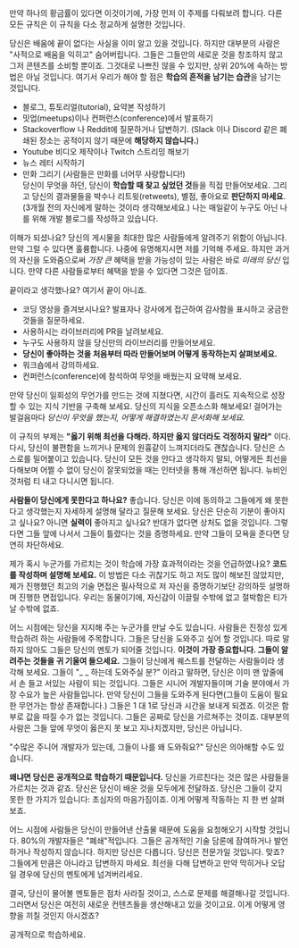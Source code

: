 만약 하나의 황금률이 있다면 이것이기에, 가장 먼저 이 주제를 다뤄보려 합니다. 다른 모든 규칙은 이 규칙을 다소 정교하게 설명한 것입니다.

당신은 배움에 끝이 없다는 사실을 이미 알고 있을 것입니다. 하지만 대부분의 사람은 "사적으로 배움을 익히고" 숨어버립니다. 그들은 그들만의 새로운 것을 창조하지 않고 그저 콘텐츠를 소비할 뿐이죠. 그것대로 나쁘진 않을 수 있지만, 상위 20%에 속하는 방법은 아닐 것입니다. 여기서 우리가 해야 할 점은 **학습의 흔적을 남기는 습관**을 남기는 것입니다.

- 블로그, 튜토리얼(tutorial), 요약본 작성하기
- 밋업(meetups)이나 컨퍼런스(conference)에서 발표하기
- Stackoverflow 나 Reddit에 질문하거나 답변하기.  (Slack 이나 Discord 같은 폐쇄된 장소는 공적이지 않기 때문에 **해당하지 않습니다.**)
- Youtube 비디오 제작이나 Twitch 스트리밍 해보기
- 뉴스 레터 시작하기
- 만화 그리기 (사람들은 만화를 너어무 사랑합니다!)
\
당신이 무엇을 하던, 당신이 **학습할 때 찾고 싶었던 것**들을 직접 만들어보세요. 그리고 당신의 결과물들을 박수나 리트윗(retweets), 별점, 좋아요로 **판단하지 마세요**. (3개월 전의 자신에게 말하는 것이라 생각해보세요.) 나는 매일같이 누구도 아닌 나를 위해 개발 블로그를 작성하고 있습니다.

이해가 되셨나요? 당신의 게시물을 최대한 많은 사람들에게 알려주기 위함이 아닙니다. 만약 그럴 수 있다면 훌륭합니다. 나중에 유명해지시면 저를 기억해 주세요. 하지만 과거의 자신을 도와줌으로써 *가장 큰* 혜택을 받을 가능성이 있는 사람은 바로 *미래의 당신* 입니다. 만약 다른 사람들로부터 혜택을 받을 수 있다면 그것은 덤이죠.

끝이라고 생각했나요? 여기서 끝이 아니죠.

- 코딩 영상을 즐겨보시나요? 발표자나 강사에게 접근하여 감사함을 표시하고 궁금한 것들을 질문하세요.
- 사용하시는 라이브러리에 PR을 날려보세요.
- 누구도 사용하지 않을 당신만의 라이브러리를 만들어보세요.
- **당신이 좋아하는 것을 처음부터 따라 만들어보며 어떻게 동작하는지 살펴보세요.**
- 워크숍에서 강의하세요.
- 컨퍼런스(conference)에 참석하여 무엇을 배웠는지 요약해 보세요.

만약 당신이 일회성의 무언가를 만드는 것에 지쳤다면, 시간이 흘러도 지속적으로 성장할 수 있는 지식 기반을 구축해 보세요. 당신의 지식을 오픈소스화 해보세요! 걸어가는 발걸음마다 *당신이 무엇을 했는지, 어떻게 해결하였는지 문서화해 보세요.*

이 규칙의 부제는 **"옳기 위해 최선을 다해라. 하지만 옳지 않더라도 걱정하지 말라"** 이다. 다시, 당신이 불편함을 느끼거나 문제의 원흉같이 느껴지더라도 괜찮습니다. 당신은 스스로를 밀어붙이고 있습니다. 당신이 모든 것을 안다고 생각하지 말되, 어떻게든 최선을 다해보며 어쩔 수 없이 당신이 잘못되었을 때는 인터넷을 통해 개선하면 됩니다. 뉴비인 것처럼 티 내고 다니시면 됩니다.

**사람들이 당신에게 못한다고 하나요?** 좋습니다. 당신은 이에 동의하고 그들에게 왜 못한다고 생각했는지 자세하게 설명해 달라고 질문해 보세요. 당신은 단순히 기분이 좋아지고 싶나요? 아니면 **실력이** 좋아지고 싶나요? 반대가 없다면 상처도 없을 것입니다. 그렇다면 그들 앞에 나서서 그들이 틀렸다는 것을 증명하세요. 만약 그들이 모욕을 준다면 당연히 차단하세요.

제가 혹시 누군가를 가르치는 것이 학습에 가장 효과적이라는 것을 언급하였나요? **코드를 작성하며 설명해 보세요.** 이 방법은 다소 귀찮기도 하고 저도 많이 해보진 않았지만, 제가 진행했던 최고의 기술 면접은 필사적으로 저 자신을 증명하기보단 강의하듯 설명하며 진행한 면접입니다. 우리는 동물이기에, 자신감이 이끌릴 수밖에 없고 절박함은 티가 날 수밖에 없죠.

어느 시점에는 당신을 지지해 주는 누군가를 만날 수도 있습니다. 사람들은 진정성 있게 학습하려 하는 사람들에 주목합니다. 그들은 당신을 도와주고 싶어 할 것입니다. 따로 말하지 않아도 그들은 당신의 멘토가 되어줄 것입니다. **이것이 가장 중요합니다. 그들이 알려주는 것들을 귀 기울여 들으세요.** 그들이 당신에게 퀘스트를 전달하는 사람들이라 생각해 보세요. 그들이 "_ _ 하는데 도와주실 분?" 이라고 말하면, 당신은 이미 맨 앞줄에서 손 들고 서있는 사람이 되는 것입니다. 그들은 시니어 개발자들이며 기술 분야에서 가장 수요가 높은 사람들입니다. 만약 당신이 그들을 도와주게 된다면(그들이 도움이 필요한 무언가는 항상 존재합니다.) 그들은 1 대 1로 당신과 시간을 보내게 되겠죠. 이것은 함부로 값을 따질 수가 없는 것입니다. 그들은 공짜로 당신을 가르쳐주는 것이죠. 대부분의 사람은 그들 앞에 무엇이 옳은지 못 보고 지나치겠지만, 당신은 아닙니다.

"수많은 주니어 개발자가 있는데, 그들이 나를 왜 도와줘요?" 당신은 의아해할 수도 있습니다.

**왜냐면 당신은 공개적으로 학습하기 때문입니다.** 당신을 가르친다는 것은 많은 사람들을 가르치는 것과 같죠. 당신은 당신이 배운 것을 모두에게 전달하죠. 당신은 그들이 갖지 못한 한 가지가 있습니다: 초심자의 마음가짐이죠. 이게 어떻게 작동하는 지 한 번 살펴보죠.

어느 시점에 사람들은 당신이 만들어낸 산출물 때문에 도움을 요청해오기 시작할 것입니다. 80%의 개발자들은 "폐쇄"적입니다. 그들은 공개적인 기술 담론에 잠여하거나 발언하거나 작성하지 않습니다. 하지만 당신은 다릅니다. 당신은 전문가일 것입니다. 맞죠? 그들에게 만큼은 아니라고 답변하지 마세요. 최선을 다해 답변하고 만약 막히거나 오답일 경우에 당신의 멘토에게 넘겨버리세요.

결국, 당신이 물어볼 멘토들은 점차 사라질 것이고, 스스로 문제를 해결해나갈 것입니다. 그러면서 당신은 여전히 새로운 컨텐츠들을 생산해내고 있을 것이고요. 이게 어떻게 영향을 끼칠 것인지 아시겠죠?

공개적으로 학습하세요.